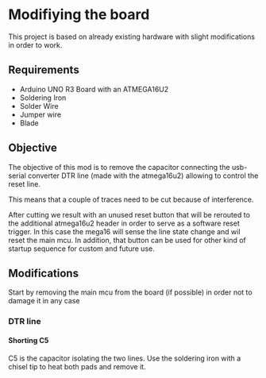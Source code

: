 # Modifiying the board

This project is based on already existing hardware with 
slight modifications in order to work.

## Requirements
 - Arduino UNO R3 Board with an ATMEGA16U2
 - Soldering Iron
 - Solder Wire
 - Jumper wire
 - Blade

## Objective
The objective of this mod is to remove the capacitor connecting the usb-serial
converter DTR line (made with the atmega16u2) allowing to control the reset line.

This means that a couple of traces need to be cut because of interference.

After cutting we result with an unused reset button that will be rerouted to the
additional atmega16u2 header in order to serve as a software reset trigger.
In this case the mega16 will sense the line state change and wil reset the main
mcu. In addition, that button can be used for other kind of startup sequence for 
custom and future use.

## Modifications
Start by removing the main mcu from the board (if possible) in order 
not to damage it in any case

### DTR line

#### Shorting C5
C5 is the capacitor isolating the two lines. 
Use the soldering iron with a chisel tip to heat both pads and remove it.



